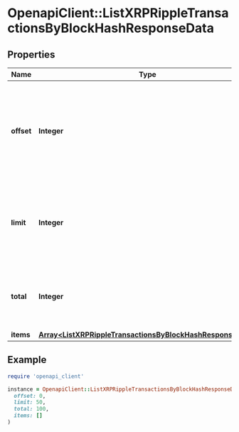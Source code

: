# OpenapiClient::ListXRPRippleTransactionsByBlockHashResponseData

## Properties

| Name | Type | Description | Notes |
| ---- | ---- | ----------- | ----- |
| **offset** | **Integer** | The starting index of the response items, i.e. where the response should start listing the returned items. |  |
| **limit** | **Integer** | Defines how many items should be returned in the response per page basis. |  |
| **total** | **Integer** | Defines the total number of items returned in the response. |  |
| **items** | [**Array&lt;ListXRPRippleTransactionsByBlockHashResponseItem&gt;**](ListXRPRippleTransactionsByBlockHashResponseItem.md) |  |  |

## Example

```ruby
require 'openapi_client'

instance = OpenapiClient::ListXRPRippleTransactionsByBlockHashResponseData.new(
  offset: 0,
  limit: 50,
  total: 100,
  items: []
)
```

